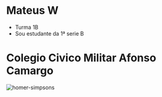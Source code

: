 # Mateus W
* Turma 1B
* Sou estudante da 1ª serie B

# Colegio Civico Militar Afonso Camargo
![homer-simpsons](https://github.com/M4teusW/MW/assets/145038020/4c0cf8fc-5011-4f53-85d4-5272f3a9a24a)
